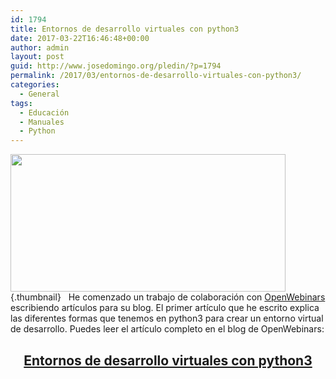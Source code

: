 ```yaml
---
id: 1794
title: Entornos de desarrollo virtuales con python3
date: 2017-03-22T16:46:48+00:00
author: admin
layout: post
guid: http://www.josedomingo.org/pledin/?p=1794
permalink: /2017/03/entornos-de-desarrollo-virtuales-con-python3/
categories:
  - General
tags:
  - Educación
  - Manuales
  - Python
---
```

[<img class="aligncenter size-full wp-image-1795" src="https://www.josedomingo.org/pledin/wp-content/uploads/2017/03/unnamed.jpg" alt="" width="440" height="220" srcset="https://www.josedomingo.org/pledin/wp-content/uploads/2017/03/unnamed.jpg 440w, https://www.josedomingo.org/pledin/wp-content/uploads/2017/03/unnamed-300x150.jpg 300w" sizes="(max-width: 440px) 100vw, 440px" />](http://www.josedomingo.org/pledin/wp-content/uploads/2017/03/unnamed.jpg){.thumbnail}   He comenzado un trabajo de colaboración con [OpenWebinars](https://openwebinars.net/) escribiendo artículos para su blog. El primer artículo que he escrito explica las diferentes formas que tenemos en python3 para crear un entorno virtual de desarrollo. Puedes leer el artículo completo en el blog de OpenWebinars:

<h2 style="text-align: center;">
  <a href="https://openwebinars.net/blog/entornos-de-desarrollo-virtuales-con-python3/">Entornos de desarrollo virtuales con python3</a><br />
</h2>

<!-- AddThis Advanced Settings generic via filter on the_content -->

<!-- AddThis Share Buttons generic via filter on the_content -->